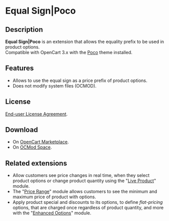 # Equal Sign|Poco

## Description
**Equal Sign|Poco** is an extension that allows the equality prefix to be used in product options.  
Compatible with OpenCart 3.x with the [Poco](https://www.pocothemes.com) theme installed.

## Features
* Allows to use the equal sign as a price prefix of product options.
* Does not modify system files (OCMOD).

## License
[End-user License Agreement](https://raw.githubusercontent.com/ocmod-space/ocmod-equal-sign/main/addons/poco/EULA.txt).

## Download
* On [OpenCart Marketplace](https://www.opencart.com/index.php?route=marketplace/extension/info&extension_id=38532).
* On [OCMod Space](https://www.ocmod.space/equal-sign--poco).

## Related extensions
* Allow customers see price changes in real time, when they select product options or change product quantity using the "[Live Product](https://www.opencart.com/index.php?route=marketplace/extension/info&extension_id=36005)" module.
* The "[Price Range](https://www.opencart.com/index.php?route=marketplace/extension/info&extension_id=38331)" module allows customers to see the minimum and maximum price of product with options.
* Apply product special and discounts to its options, to define *flat-pricing* options, that are charged once regardless of product quantity, and more with the "[Enhanced Options](https://www.opencart.com/index.php?route=marketplace/extension/info&extension_id=40391)" module.
